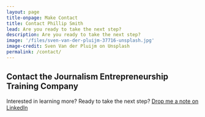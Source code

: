 ```yaml
---
layout: page
title-onpage: Make Contact
title: Contact Phillip Smith
lead: Are you ready to take the next step?
description: Are you ready to take the next step?
image: '/files/sven-van-der-pluijm-37716-unsplash.jpg'
image-credit: Sven Van der Pluijm on Unsplash
permalink: /contact/
---
```


## Contact the Journalism Entrepreneurship Training Company

Interested in learning more? Ready to take the next step? <a href="https://linkedin.com/in/phillipadsmith/">Drop me a note on LinkedIn</a>
